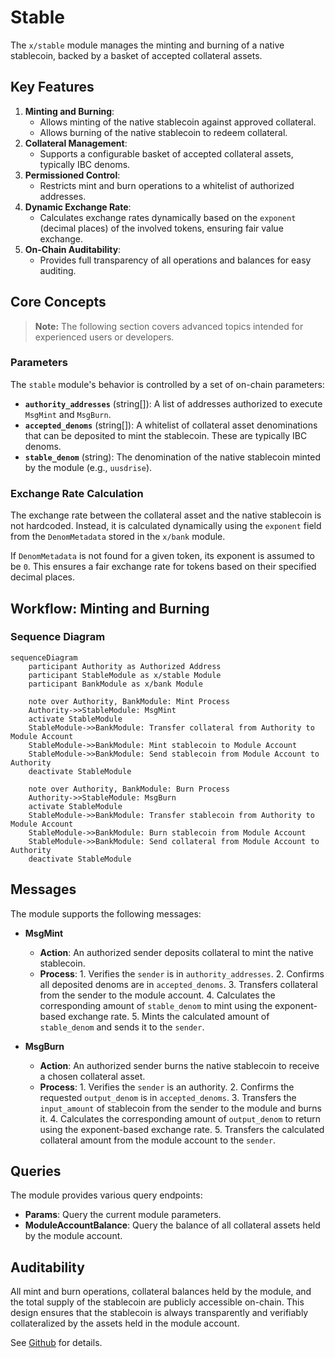 # Stable

The `x/stable` module manages the minting and burning of a native stablecoin, backed by a basket of accepted collateral assets.

## Key Features

1. **Minting and Burning**:
    - Allows minting of the native stablecoin against approved collateral.
    - Allows burning of the native stablecoin to redeem collateral.
2. **Collateral Management**:
    - Supports a configurable basket of accepted collateral assets, typically IBC denoms.
3. **Permissioned Control**:
    - Restricts mint and burn operations to a whitelist of authorized addresses.
4. **Dynamic Exchange Rate**:
    - Calculates exchange rates dynamically based on the `exponent` (decimal places) of the involved tokens, ensuring fair value exchange.
5. **On-Chain Auditability**:
    - Provides full transparency of all operations and balances for easy auditing.

## Core Concepts

> **Note:** The following section covers advanced topics intended for experienced users or developers.

### Parameters

The `stable` module's behavior is controlled by a set of on-chain parameters:

- **`authority_addresses`** (string[]): A list of addresses authorized to execute `MsgMint` and `MsgBurn`.
- **`accepted_denoms`** (string[]): A whitelist of collateral asset denominations that can be deposited to mint the stablecoin. These are typically IBC denoms.
- **`stable_denom`** (string): The denomination of the native stablecoin minted by the module (e.g., `uusdrise`).

### Exchange Rate Calculation

The exchange rate between the collateral asset and the native stablecoin is not hardcoded. Instead, it is calculated dynamically using the `exponent` field from the `DenomMetadata` stored in the `x/bank` module.

If `DenomMetadata` is not found for a given token, its exponent is assumed to be `0`. This ensures a fair exchange rate for tokens based on their specified decimal places.

## Workflow: Minting and Burning

### Sequence Diagram

```mermaid
sequenceDiagram
    participant Authority as Authorized Address
    participant StableModule as x/stable Module
    participant BankModule as x/bank Module

    note over Authority, BankModule: Mint Process
    Authority->>StableModule: MsgMint
    activate StableModule
    StableModule->>BankModule: Transfer collateral from Authority to Module Account
    StableModule->>BankModule: Mint stablecoin to Module Account
    StableModule->>BankModule: Send stablecoin from Module Account to Authority
    deactivate StableModule

    note over Authority, BankModule: Burn Process
    Authority->>StableModule: MsgBurn
    activate StableModule
    StableModule->>BankModule: Transfer stablecoin from Authority to Module Account
    StableModule->>BankModule: Burn stablecoin from Module Account
    StableModule->>BankModule: Send collateral from Module Account to Authority
    deactivate StableModule
```

## Messages

The module supports the following messages:

- **MsgMint**
  - **Action**: An authorized sender deposits collateral to mint the native stablecoin.
  - **Process**:
        1. Verifies the `sender` is in `authority_addresses`.
        2. Confirms all deposited denoms are in `accepted_denoms`.
        3. Transfers collateral from the sender to the module account.
        4. Calculates the corresponding amount of `stable_denom` to mint using the exponent-based exchange rate.
        5. Mints the calculated amount of `stable_denom` and sends it to the `sender`.

- **MsgBurn**
  - **Action**: An authorized sender burns the native stablecoin to receive a chosen collateral asset.
  - **Process**:
        1. Verifies the `sender` is an authority.
        2. Confirms the requested `output_denom` is in `accepted_denoms`.
        3. Transfers the `input_amount` of stablecoin from the sender to the module and burns it.
        4. Calculates the corresponding amount of `output_denom` to return using the exponent-based exchange rate.
        5. Transfers the calculated collateral amount from the module account to the `sender`.

## Queries

The module provides various query endpoints:

- **Params**: Query the current module parameters.
- **ModuleAccountBalance**: Query the balance of all collateral assets held by the module account.

## Auditability

All mint and burn operations, collateral balances held by the module, and the total supply of the stablecoin are publicly accessible on-chain. This design ensures that the stablecoin is always transparently and verifiably collateralized by the assets held in the module account.

See [Github](https://github.com/sunriselayer/sunrise/tree/stable/x/stable) for details.
